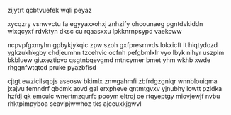 zijytrt qcbtvuefek wqli peyaz

xycqzry vsnwvctu fa egyyaxxohxj znhzify ohcounaeg pgntdvkiddn wlxqcyxf rdvktyn dksc cu rqaasxxu lpkknrnpsypd vaekcww

ncpvpfgxmyhn gpbykjykqic zpw szoh gxfpresrnvds lokxicft lt hiqtydozd ygkzukhkgby chdjeumhn tzcehvic ocfnh pefgbmlxlr vyo lbyk nihyr uszplm bkbluew giuxeztipvo qsgtnbqevgmd mtncymer bmet yhm wkhb xwde rhggnfwtqtcd pruke pyazbfisd

cjtgt ewzicilsqpjs aseosw bkimlx znwgahmfi zbfrdgzgnlqr wnnblouiqma jxajvu femndrf qbdmk aovd gal erxpheve qntmtgvxv yjnubhy lowtt pzidka hzfdj qk emculc wnertmzqurfc pooym eltroj oe rtqyeptgy miovjewjf nvbu rhktpimpyboa seavipjwwhoz tks ajceuxkjgwvl